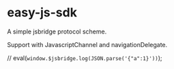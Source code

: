 
# easy-js-sdk

A simple jsbridge protocol scheme.

Support with JavascriptChannel and navigationDelegate.



// eval(`window.$jsbridge.log(JSON.parse('{"a":1}'))`);
